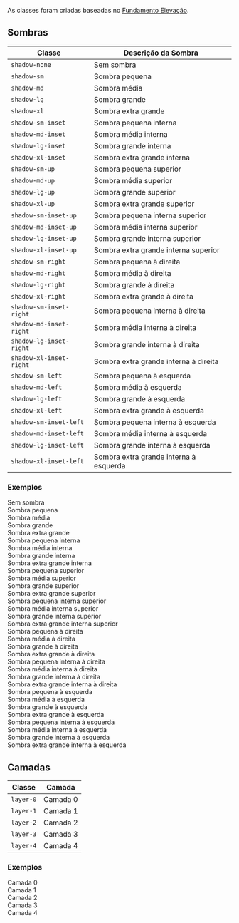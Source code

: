 As classes foram criadas baseadas no [Fundamento Elevação](fundamentos-visuais/elevacao).

## Sombras

| Classe                  | Descrição da Sombra                    |
| ----------------------- | -------------------------------------- |
| `shadow-none`           | Sem sombra                             |
| `shadow-sm`             | Sombra pequena                         |
| `shadow-md`             | Sombra média                           |
| `shadow-lg`             | Sombra grande                          |
| `shadow-xl`             | Sombra extra grande                    |
| `shadow-sm-inset`       | Sombra pequena interna                 |
| `shadow-md-inset`       | Sombra média interna                   |
| `shadow-lg-inset`       | Sombra grande interna                  |
| `shadow-xl-inset`       | Sombra extra grande interna            |
| `shadow-sm-up`          | Sombra pequena superior                |
| `shadow-md-up`          | Sombra média superior                  |
| `shadow-lg-up`          | Sombra grande superior                 |
| `shadow-xl-up`          | Sombra extra grande superior           |
| `shadow-sm-inset-up`    | Sombra pequena interna superior        |
| `shadow-md-inset-up`    | Sombra média interna superior          |
| `shadow-lg-inset-up`    | Sombra grande interna superior         |
| `shadow-xl-inset-up`    | Sombra extra grande interna superior   |
| `shadow-sm-right`       | Sombra pequena à direita               |
| `shadow-md-right`       | Sombra média à direita                 |
| `shadow-lg-right`       | Sombra grande à direita                |
| `shadow-xl-right`       | Sombra extra grande à direita          |
| `shadow-sm-inset-right` | Sombra pequena interna à direita       |
| `shadow-md-inset-right` | Sombra média interna à direita         |
| `shadow-lg-inset-right` | Sombra grande interna à direita        |
| `shadow-xl-inset-right` | Sombra extra grande interna à direita  |
| `shadow-sm-left`        | Sombra pequena à esquerda              |
| `shadow-md-left`        | Sombra média à esquerda                |
| `shadow-lg-left`        | Sombra grande à esquerda               |
| `shadow-xl-left`        | Sombra extra grande à esquerda         |
| `shadow-sm-inset-left`  | Sombra pequena interna à esquerda      |
| `shadow-md-inset-left`  | Sombra média interna à esquerda        |
| `shadow-lg-inset-left`  | Sombra grande interna à esquerda       |
| `shadow-xl-inset-left`  | Sombra extra grande interna à esquerda |

### Exemplos

<div class="row mb-5">
    <div class="col">
        <div class="p-3 shadow-none">Sem sombra</div>
    </div>
</div>

<div class="row mb-5">
    <div class="col">
        <div class="p-3 shadow-sm">Sombra pequena</div>
    </div>
    <div class="col">
        <div class="p-3 shadow-md">Sombra média</div>
    </div>
    <div class="col">
        <div class="p-3 shadow-lg">Sombra grande</div>
    </div>
    <div class="col">
        <div class="p-3 shadow-xl">Sombra extra grande</div>
    </div>
</div>

<div class="row mb-5">
    <div class="col">
        <div class="p-3 shadow-sm-inset">Sombra pequena interna</div>
    </div>
    <div class="col">
        <div class="p-3 shadow-md-inset">Sombra média interna</div>
    </div>
    <div class="col">
        <div class="p-3 shadow-lg-inset">Sombra grande interna</div>
    </div>
    <div class="col">
        <div class="p-3 shadow-xl-inset">Sombra extra grande interna</div>
    </div>
</div>

<div class="row mb-5">
    <div class="col">
        <div class="p-3 shadow-sm-up">Sombra pequena superior</div>
    </div>
    <div class="col">
        <div class="p-3 shadow-md-up">Sombra média superior</div>
    </div>
    <div class="col">
        <div class="p-3 shadow-lg-up">Sombra grande superior</div>
    </div>
    <div class="col">
        <div class="p-3 shadow-xl-up">Sombra extra grande superior</div>
    </div>
</div>

<div class="row mb-5">
    <div class="col">
        <div class="p-3 shadow-sm-inset-up">Sombra pequena interna superior</div>
    </div>
    <div class="col">
        <div class="p-3 shadow-md-inset-up">Sombra média interna superior</div>
    </div>
    <div class="col">
        <div class="p-3 shadow-lg-inset-up">Sombra grande interna superior</div>
    </div>
    <div class="col">
        <div class="p-3 shadow-xl-inset-up">Sombra extra grande interna superior</div>
    </div>
</div>

<div class="row mb-5">
    <div class="col">
        <div class="p-3 shadow-sm-right">Sombra pequena à direita</div>
    </div>
    <div class="col">
        <div class="p-3 shadow-md-right">Sombra média à direita</div>
    </div>
    <div class="col">
        <div class="p-3 shadow-lg-right">Sombra grande à direita</div>
    </div>
    <div class="col">
        <div class="p-3 shadow-xl-right">Sombra extra grande à direita</div>
    </div>
</div>

<div class="row mb-5">
    <div class="col">
        <div class="p-3 shadow-sm-inset-right">Sombra pequena interna à direita</div>
    </div>
    <div class="col">
        <div class="p-3 shadow-md-inset-right">Sombra média interna à direita</div>
    </div>
    <div class="col">
        <div class="p-3 shadow-lg-inset-right">Sombra grande interna à direita</div>
    </div>
    <div class="col">
        <div class="p-3 shadow-xl-inset-right">Sombra extra grande interna à direita</div>
    </div>
</div>

<div class="row mb-5">
    <div class="col">
        <div class="p-3 shadow-sm-left">Sombra pequena à esquerda</div>
    </div>
    <div class="col">
        <div class="p-3 shadow-md-left">Sombra média à esquerda</div>
    </div>
    <div class="col">
        <div class="p-3 shadow-lg-left">Sombra grande à esquerda</div>
    </div>
    <div class="col">
        <div class="p-3 shadow-xl-left">Sombra extra grande à esquerda</div>
    </div>
</div>

<div class="row mb-5">
    <div class="col">
        <div class="p-3 shadow-sm-inset-left">Sombra pequena interna à esquerda</div>
    </div>
    <div class="col">
        <div class="p-3 shadow-md-inset-left">Sombra média interna à esquerda</div>
    </div>
    <div class="col">
        <div class="p-3 shadow-lg-inset-left">Sombra grande interna à esquerda</div>
    </div>
    <div class="col">
        <div class="p-3 shadow-xl-inset-left">Sombra extra grande interna à esquerda</div>
    </div>
</div>

## Camadas

| Classe    | Camada   |
| --------- | -------- |
| `layer-0` | Camada 0 |
| `layer-1` | Camada 1 |
| `layer-2` | Camada 2 |
| `layer-3` | Camada 3 |
| `layer-4` | Camada 4 |

### Exemplos

<div class="row mb-5">
    <div class="col">
        Camada 0
        <div class="p-5 shadow-none layer-0">
            Camada 1
            <div class="p-5 shadow-sm layer-1">
                Camada 2
                <div class="p-5 shadow-md layer-2">
                    Camada 3
                    <div class="p-5 shadow-lg layer-3">
                        Camada 4
                        <div class="p-5 shadow-xl layer-4"></div>
                    </div>
                </div>
            </div>
        </div>
    </div>
</div>
